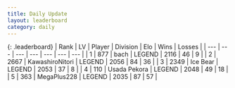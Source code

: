 ```yaml
---
title: Daily Update
layout: leaderboard
category: daily
---
```


{: .leaderboard}
| Rank | LV | Player | Division | Elo | Wins | Losses |
| --- | --- | --- | --- | --- | --- | --- |
| <span data-change="0">1</span> | 877 | <span title="ID: 281795">bach</span> | LEGEND | <span data-change="13">2116</span> | <span data-change="3">46</span> | <span data-change="0">9</span> |
| <span data-change="0">2</span> | 2667 | <span title="ID: 164871">KawashiroNitori</span> | LEGEND | <span data-change="-1">2056</span> | <span data-change="16">84</span> | <span data-change="9">36</span> |
| <span data-change="1">3</span> | 2349 | <span title="ID: 417840">Ice Bear</span> | LEGEND | <span data-change="21">2053</span> | <span data-change="5">37</span> | <span data-change="1">8</span> |
| <span data-change="1">4</span> | 110 | <span title="ID: 641994">Usada Pekora</span> | LEGEND | <span data-change="30">2048</span> | <span data-change="22">49</span> | <span data-change="10">18</span> |
| <span data-change="29">5</span> | 363 | <span title="ID: 651782">MegaPlus228</span> | LEGEND | <span data-change="88">2035</span> | <span data-change="24">87</span> | <span data-change="10">57</span> |